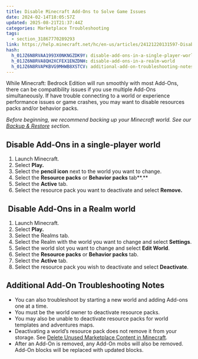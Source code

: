 ```yaml
---
title: Disable Minecraft Add-Ons to Solve Game Issues
date: 2024-02-14T18:05:57Z
updated: 2025-08-21T21:37:44Z
categories: Marketplace Troubleshooting
tags:
  - section_31867770289293
link: https://help.minecraft.net/hc/en-us/articles/24121220131597-Disable-Minecraft-Add-Ons-to-Solve-Game-Issues
hash:
  h_01JZ6N8RVAA1993X0NKNGZDK9Y: disable-add-ons-in-a-single-player-world
  h_01JZ6N8RVA8QH2XCFEX1ENZDNH: disable-add-ons-in-a-realm-world
  h_01JZ6N8RVAPKBVG9MHWB8XSTCV: additional-add-on-troubleshooting-notes
---
```


While Minecraft: Bedrock Edition will run smoothly with most Add-Ons, there can be compatibility issues if you use multiple Add-Ons simultaneously. If have trouble connecting to a world or experience performance issues or game crashes, you may want to disable resources packs and/or behavior packs. 

*Before beginning, we recommend backing up your Minecraft world. See our [Backup & Restore](https://help.minecraft.net/hc/en-us/sections/27166561402125) section.*

## Disable Add-Ons in a single-player world

1.  Launch Minecraft.
2.  Select **Play.**
3.  Select the **pencil icon** next to the world you want to change.
4.  Select the **Resource packs** or **Behavior packs** tab**.**
5.  Select the **Active** tab.
6.  Select the resource pack you want to deactivate and select **Remove.**

##  Disable Add-Ons in a Realm world

1.  Launch Minecraft.
2.  Select **Play.**
3.  Select the Realms tab.
4.  Select the Realm with the world you want to change and select **Settings**.
5.  Select the world slot you want to change and select **Edit World**.
6.  Select the **Resource packs** or **Behavior packs** tab.
7.  Select the **Active** tab.
8.  Select the resource pack you wish to deactivate and select **Deactivate**.

## Additional Add-On Troubleshooting Notes

- You can also troubleshoot by starting a new world and adding Add-ons one at a time.
- You must be the world owner to deactivate resource packs.
- You may also be unable to deactivate resource packs for world templates and adventures maps.
- Deactivating a world’s resource pack does not remove it from your storage. See [Delete Unused Marketplace Content in Minecraft](../Managing-Marketplace-Content/Delete-Unused-Marketplace-Content-in-Minecraft.md).
- After an Add-On is removed, any Add-On mobs will also be removed. Add-On blocks will be replaced with updated blocks.
